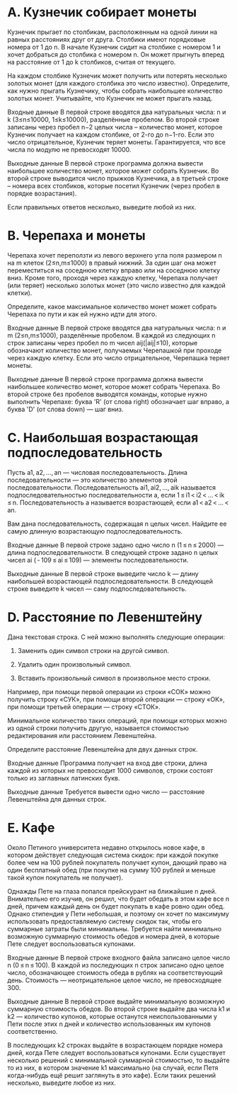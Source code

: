 # A. Кузнечик собирает монеты
Кузнечик прыгает по столбикам, расположенным на одной линии на равных расстояниях друг от друга. Столбики имеют порядковые номера от 1 до n. В начале Кузнечик сидит на столбике с номером 1 и хочет добраться до столбика с номером n. Он может прыгнуть вперед на расстояние от 1 до k столбиков, считая от текущего.

На каждом столбике Кузнечик может получить или потерять несколько золотых монет (для каждого столбика это число известно). Определите, как нужно прыгать Кузнечику, чтобы собрать наибольшее количество золотых монет. Учитывайте, что Кузнечик не может прыгать назад.

Входные данные
В первой строке вводятся два натуральных числа: n и k (3≤n≤10000, 1≤k≤10000), разделённые пробелом. Во второй строке записаны через пробел n−2 целых числа – количество монет, которое Кузнечик получает на каждом столбике, от 2-го до n−1-го. Если это число отрицательное, Кузнечик теряет монеты. Гарантируется, что все числа по модулю не превосходят 10000.

Выходные данные
В первой строке программа должна вывести наибольшее количество монет, которое может собрать Кузнечик. Во второй строке выводится число прыжков Кузнечика, а в третьей строке – номера всех столбиков, которые посетил Кузнечик (через пробел в порядке возрастания).

Если правильных ответов несколько, выведите любой из них.


# B. Черепаха и монеты
Черепаха хочет переползти из левого верхнего угла поля размером n на m клеток (2≤n,m≤1000) в правый нижний. За один шаг она может переместиться на соседнюю клетку вправо или на соседнюю клетку вниз. Кроме того, проходя через каждую клетку, Черепаха получает (или теряет) несколько золотых монет (это число известно для каждой клетки).

Определите, какое максимальное количество монет может собрать Черепаха по пути и как ей нужно идти для этого.

Входные данные
В первой строке вводятся два натуральных числа: n и m (2≤n,m≤1000), разделённые пробелом. В каждой из следующих n строк записаны через пробел по m чисел aij(|aij|≤10), которые обозначают количество монет, получаемых Черепашкой при проходе через каждую клетку. Если это число отрицательное, Черепашка теряет монеты.

Выходные данные
В первой строке программа должна вывести наибольшее количество монет, которое может собрать Черепаха. Во второй строке без пробелов выводятся команды, которые нужно выполнить Черепахе: буква 'R' (от слова right) обозначает шаг вправо, а буква 'D' (от слова down) — шаг вниз.


# C. Наибольшая возрастающая подпоследовательность
Пусть a1, a2, ..., an — числовая последовательность. Длина последовательности — это количество элементов этой последовательности. Последовательность ai1, ai2, ..., aik называется подпоследовательностью последовательности a, если 1 ≤ i1 < i2 < ... < ik ≤ n. Последовательность a называется возрастающей, если a1 < a2 < ... < an.

Вам дана последовательность, содержащая n целых чисел. Найдите ее самую длинную возрастающую подпоследовательность.

Входные данные
В первой строке задано одно число n (1 ≤ n ≤ 2000) — длина подпоследовательности. В следующей строке задано n целых чисел ai ( - 109 ≤ ai ≤ 109) — элементы последовательности.

Выходные данные
В первой строке выведите число k — длину наибольшей возрастающей подпоследовательности. В следующей строке выведите k чисел — саму подпоследовательность.


# D. Расстояние по Левенштейну
Дана текстовая строка. С ней можно выполнять следующие операции:

1. Заменить один символ строки на другой символ.

2. Удалить один произвольный символ.

3. Вставить произвольный символ в произвольное место строки.

Например, при помощи первой операции из строки «СОК» можно получить строку «СУК», при помощи второй операции — строку «ОК», при помощи третьей операции — строку «СТОК».

Минимальное количество таких операций, при помощи которых можно из одной строки получить другую, называется стоимостью редактирования или расстоянием Левенштейна.

Определите расстояние Левенштейна для двух данных строк.

Входные данные
Программа получает на вход две строки, длина каждой из которых не превосходит 1000 символов, строки состоят только из заглавных латинских букв.

Выходные данные
Требуется вывести одно число — расстояние Левенштейна для данных строк.


# E. Кафе
Около Петиного университета недавно открылось новое кафе, в котором действует следующая система скидок: при каждой покупке более чем на 100 рублей покупатель получает купон, дающий право на один бесплатный обед (при покупке на сумму 100 рублей и меньше такой купон покупатель не получает).

Однажды Пете на глаза попался прейскурант на ближайшие n дней. Внимательно его изучив, он решил, что будет обедать в этом кафе все n дней, причем каждый день он будет покупать в кафе ровно один обед. Однако стипендия у Пети небольшая, и поэтому он хочет по максимуму использовать предоставляемую систему скидок так, чтобы его суммарные затраты были минимальны. Требуется найти минимально возможную суммарную стоимость обедов и номера дней, в которые Пете следует воспользоваться купонами.

Входные данные
В первой строке входного файла записано целое число n (0 ≤ n ≤ 100). В каждой из последующих n строк записано одно целое число, обозначающее стоимость обеда в рублях на соответствующий день. Стоимость — неотрицательное целое число, не превосходящее 300.

Выходные данные
В первой строке выдайте минимальную возможную суммарную стоимость обедов. Во второй строке выдайте два числа k1 и k2 — количество купонов, которые останутся неиспользованными у Пети после этих n дней и количество использованных им купонов соответственно.

В последующих k2 строках выдайте в возрастающем порядке номера дней, когда Пете следует воспользоваться купонами. Если существует несколько решений с минимальной суммарной стоимостью, то выдайте то из них, в котором значение k1 максимально (на случай, если Петя когда-нибудь ещё решит заглянуть в это кафе). Если таких решений несколько, выведите любое из них.
